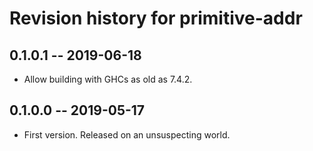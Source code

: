 # Revision history for primitive-addr

## 0.1.0.1 -- 2019-06-18

* Allow building with GHCs as old as 7.4.2.

## 0.1.0.0 -- 2019-05-17

* First version. Released on an unsuspecting world.
